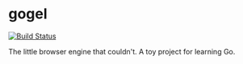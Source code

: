 gogel
=====

[![Build Status](https://travis-ci.org/Nevon/gogel.svg?branch=master)](https://travis-ci.org/Nevon/gogel)

The little browser engine that couldn't. A toy project for learning Go.
